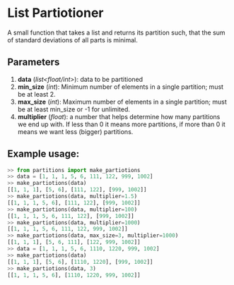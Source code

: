# List Partiotioner
A small function that takes a list and returns its partition such, that the sum of standard deviations of all parts is minimal.

## Parameters
1. __data__ (_list&lt;float/int&gt;_): data to be partitioned
1. __min_size__ (_int_): Minimum number of elements in a single partition; must
    be at least 2.
1. __max_size__ (_int_): Maximum number of elements in a single partition; must
    be at least min_size or -1 for unlimited.
1. __multiplier__ (_float_): a number that helps determine how many partitions we
    end up with. If less than 0 it means more partitions, if more than
    0 it means we want less (bigger) partitions.

## Example usage:
```python
>> from partitions import make_partiotions
>> data = [1, 1, 1, 5, 6, 111, 122, 999, 1002]
>> make_partiotions(data)
[[1, 1, 1], [5, 6], [111, 122], [999, 1002]]
>> make_partiotions(data, multiplier=1.5)
[[1, 1, 1, 5, 6], [111, 122], [999, 1002]]
>> make_partiotions(data, multiplier=100)
[[1, 1, 1, 5, 6, 111, 122], [999, 1002]]
>> make_partiotions(data, multiplier=1000)
[[1, 1, 1, 5, 6, 111, 122, 999, 1002]]
>> make_partiotions(data, max_size=3, multiplier=1000)
[[1, 1, 1], [5, 6, 111], [122, 999, 1002]]
>> data = [1, 1, 1, 5, 6, 1110, 1220, 999, 1002]
>> make_partiotions(data)
[[1, 1, 1], [5, 6], [1110, 1220], [999, 1002]]
>> make_partiotions(data, 3)
[[1, 1, 1, 5, 6], [1110, 1220, 999, 1002]]
```

